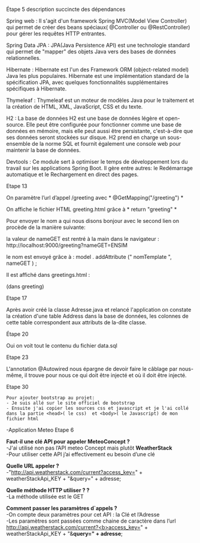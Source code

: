 Étape 5 description succincte des dépendances 

Spring web :
 Il s'agit d'un  framework Spring MVC(Model View Controller) qui permet de créer des beans spéciaux( @Controller ou @RestController) pour gérer les requêtes HTTP entrantes.
 	
 Spring Data JPA : 
 JPA(Java Persistence API)  est une technologie standard qui  permet de "mapper" des objets Java vers des bases de données relationnelles.

Hibernate :
Hibernate est l'un des Framework ORM (object-related model) Java les plus populaires. Hibernate est une implémentation standard de la spécification JPA, avec quelques fonctionnalités supplémentaires spécifiques à Hibernate.
	
  Thymeleaf :
Thymeleaf est un moteur de modèles Java pour le traitement et la création de HTML, XML, JavaScript, CSS et du texte.
  	
  H2 :
La base de données H2 est une base de données légère et open-source. Elle peut être configurée pour fonctionner comme une base de données en mémoire, mais elle peut aussi être persistante, c'est-à-dire que ses données seront stockées sur disque. H2 prend en charge un sous-ensemble de la norme SQL et fournit également une console web pour maintenir la base de données.
  
  Devtools :
Ce module sert à optimiser le temps de développement lors du travail sur les applications Spring Boot. Il gère entre autres: le Redémarrage automatique et le Rechargement en direct
des pages.
   
  Etape 13

 On  paramètre l’url d’appel /greeting avec * @GetMapping("/greeting") *

On  affiche le fichier HTML greeting.html grâce à  * return "greeting" *

Pour envoyer le nom a qui nous disons bonjour avec le second lien  on procède de   la manière suivante:
	
 la valeur de nameGET est rentré à la main dans le navigateur : http://localhost:9000/greeting?nameGET=ENSIM
 
le nom est envoyé grâce à :
model . addAttribute (" nomTemplate ", nameGET ) ;

Il est affiché dans greetings.html :
<p th:text="'Bonjour ' + ${nomTemplate} + ' !'" /> (dans greeting)
  		  	
 Etape 17

Après avoir créé la classe Adresse.java et relancé l'application on constate la création d'une table Address dans la base de données, les colonnes de cette table correspondent aux attributs de la-dite classe.

Étape 20

  Oui on voit tout le contenu du fichier data.sql
  
Etape 23

L'annotation @Autowired nous épargne de devoir faire le câblage par nous-même, il trouve pour nous ce qui doit être injecté et où il doit être injecté.
  
 Etape 30

    Pour ajouter bootstrap au projet: 
    - Je suis allé sur le site officiel de bootstrap
    - Ensuite j'ai copier les sources css et javascript et je l'ai collé dans la partie <head>( le css)  et <body>( le Javascript) de mon fichier html
	  	
-Application Meteo
Etape 6

<b>Faut-il une clé API pour appeler MeteoConcept ?</b><br>
-J'ai utilisé non pas l’API meteo Concept mais plutôt <b>WeatherStack</b><br>
-Pour utiliser cette API j’ai effectivement eu besoin d’une clé<br>

<b>Quelle URL appeler ?</b><br>
-"http://api.weatherstack.com/current?access_key=" + weatherStackApi_KEY + "&query=" + adresse;<br>

<b>Quelle méthode HTTP utiliser ? ?</b><br>
	-La méthode utilisée est le GET<br>

<b>Comment passer les paramètres d`appels ? </b><br>
	-On compte deux paramètres pour cet API : la Clé et l’Adresse<br>
	-Les paramètres sont passées comme chaine de caractère dans l’url
	http://api.weatherstack.com/current?<b>access_key=" + weatherStackApi_KEY</b> + "&<b>query=" + adresse</b>;


  	
	  	